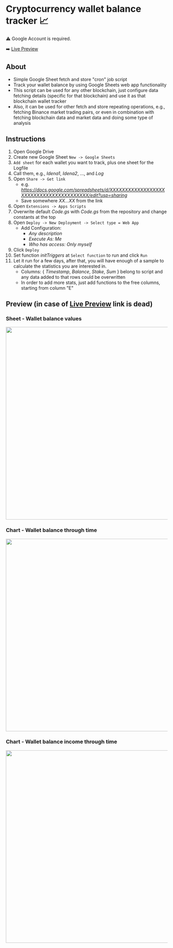 # Cryptocurrency wallet balance tracker 📈


⚠️ Google Account is required.

➡️ [Live Preview](https://docs.google.com/spreadsheets/d/1-CHWN_lpJlKQTKm3HGBRV4gitopFQx2H1InrW8sTSLo/edit?usp=sharing)

## About

- Simple Google Sheet fetch and store "cron" job script
- Track your wallet balance by using Google Sheets web app functionality
- This script can be used for any other blockchain, just configure data fetching details (specific for that blockchain) and use it as that blockchain wallet tracker
- Also, it can be used for other fetch and store repeating operations, e.g., fetching Binance market trading pairs, or even in combination with fetching blockchain data and market data and doing some type of analysis

## Instructions

1. Open Google Drive
2. Create new Google Sheet `New -> Google Sheets`
3. `Add sheet` for each wallet you want to track, plus one sheet for the Logfile
4. Call them, e.g., *Idena1*, *Idena2*, ..., and *Log*
5. Open `Share -> Get link`
    - e.g. *https://docs.google.com/spreadsheets/d/XXXXXXXXXXXXXXXXXXXXXXXXXXXXXXXXXXXXXXXX/edit?usp=sharing*
    - Save somewhere *XX...XX* from the link
6. Open `Extensions -> Apps Scripts`
7. Overwrite default *Code.gs* with *Code.gs* from the repository and change constants at the top
8. Open `Deploy -> New Deployment -> Select type = Web App`
    - Add Configuration:
        - *Any description*
        - *Execute As: Me*
        - *Who has access: Only myself*
9. Click `Deploy`
10. Set function *initTriggers* at `Select function` to run and click `Run`
11. Let it run for a few days, after that, you will have enough of a sample to calculate the statistics you are interested in.
    - Columns: { *Timestamp*, *Balance*, *Stake*, *Sum* } belong to script and any data added to that rows could be overwritten
    - In order to add more stats, just add functions to the free columns, starting from column "E"


## Preview (in case of [Live Preview](https://docs.google.com/spreadsheets/d/1-CHWN_lpJlKQTKm3HGBRV4gitopFQx2H1InrW8sTSLo/edit?usp=sharing) link is dead)

### Sheet - Wallet balance values
<img src="https://user-images.githubusercontent.com/49691921/236667934-ee03a7d4-03f7-4155-8e38-0000727dc9d5.png"  width="600">

### Chart - Wallet balance through time
<img src="https://user-images.githubusercontent.com/49691921/236667936-964906ba-d96c-481b-9708-79d9deb3d06e.jpg"  width="600">

### Chart - Wallet balance income through time
<img src="https://user-images.githubusercontent.com/49691921/236667941-327b2ab6-b0cd-41ef-8a6b-b621dfdce814.png"  width="600">






